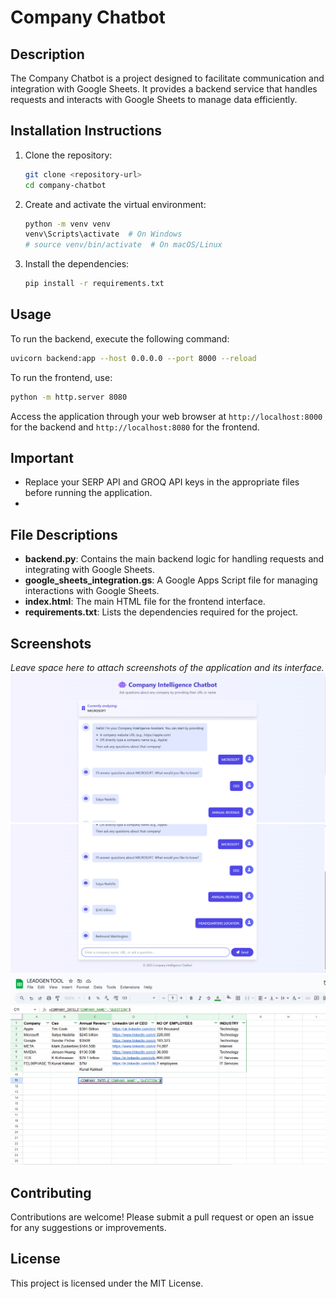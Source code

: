 # Company Chatbot

## Description
The Company Chatbot is a project designed to facilitate communication and integration with Google Sheets. It provides a backend service that handles requests and interacts with Google Sheets to manage data efficiently.

## Installation Instructions
1. Clone the repository:
   ```bash
   git clone <repository-url>
   cd company-chatbot
   ```
2. Create and activate the virtual environment:
   ```bash
   python -m venv venv
   venv\Scripts\activate  # On Windows
   # source venv/bin/activate  # On macOS/Linux
   ```
3. Install the dependencies:
   ```bash
   pip install -r requirements.txt
   ```

## Usage
To run the backend, execute the following command:
```bash
uvicorn backend:app --host 0.0.0.0 --port 8000 --reload
```
To run the frontend, use:
```bash
python -m http.server 8080
```
Access the application through your web browser at `http://localhost:8000` for the backend and `http://localhost:8080` for the frontend.

## Important
- Replace your SERP API and GROQ API keys in the appropriate files before running the application.
- 

## File Descriptions
- **backend.py**: Contains the main backend logic for handling requests and integrating with Google Sheets.
- **google_sheets_integration.gs**: A Google Apps Script file for managing interactions with Google Sheets.
- **index.html**: The main HTML file for the frontend interface.
- **requirements.txt**: Lists the dependencies required for the project.

## Screenshots
*Leave space here to attach screenshots of the application and its interface.*
![CHATBOT-1](https://github.com/rajdesai1510/LEADGEN-TOOL-FOR-COMPANY-ANALYSIS/blob/main/images/CHATBOT-1.png)
![CHATBOT-2](https://github.com/rajdesai1510/LEADGEN-TOOL-FOR-COMPANY-ANALYSIS/blob/main/images/CHATBOT-2.png)
![GOOGLE-SHEETS-INTEGRATION](https://github.com/rajdesai1510/LEADGEN-TOOL-FOR-COMPANY-ANALYSIS/blob/main/images/GOOGLE_SHEETS.png)


## Contributing
Contributions are welcome! Please submit a pull request or open an issue for any suggestions or improvements.

## License
This project is licensed under the MIT License.

